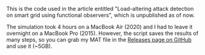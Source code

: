 This is the code used in the article entitled "Load-altering attack detection on smart grid using
functional observers", which is unpublished as of now.

The simulation took 4 hours on a MacBook Air (2020) and I had to leave it overnight on a MacBook Pro
(2015). However, the script saves the results of many steps, so you can grab my MAT file in the
[Releases page on GitHub](https://github.com/acristoffers/SmartGrid/releases/tag/1) and use it (~5GB).
